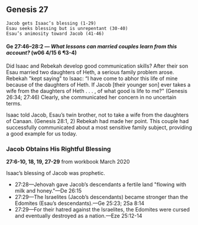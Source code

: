 ## Genesis 27

```
Jacob gets Isaac’s blessing (1-29)
Esau seeks blessing but is unrepentant (30-40)
Esau’s animosity toward Jacob (41-46)
```

#### Ge 27:46–28:2 ​— *What lessons can married couples learn from this account?* (w06 4/15 6 ¶3-4)

Did Isaac and Rebekah develop good communication skills? After their son Esau married two daughters of Heth, a serious family problem arose. Rebekah "kept saying" to Isaac: “I have come to abhor this life of mine because of the daughters of Heth. If Jacob [their younger son] ever takes a wife from the daughters of Heth . . . , of what good is life to me?" (Genesis 26:34; 27:46) Clearly, she communicated her concern in no uncertain terms.

Isaac told Jacob, Esau’s twin brother, not to take a wife from the daughters of Canaan. (Genesis 28:1, 2) Rebekah had made her point. This couple had successfully communicated about a most sensitive family subject, providing a good example for us today.

### Jacob Obtains His Rightful Blessing

**27:6-10, 18, 19, 27-29** from workbook March 2020

Isaac’s blessing of Jacob was prophetic.

- 27:28​—Jehovah gave Jacob’s descendants a fertile land "flowing with milk and honey."​—De 26:15
- 27:29​—The Israelites (Jacob’s descendants) became stronger than the Edomites (Esau’s descendants).​—Ge 25:23; 2Sa 8:14
- 27:29​—For their hatred against the Israelites, the Edomites were cursed and eventually destroyed as a nation.​—Eze 25:12-14
